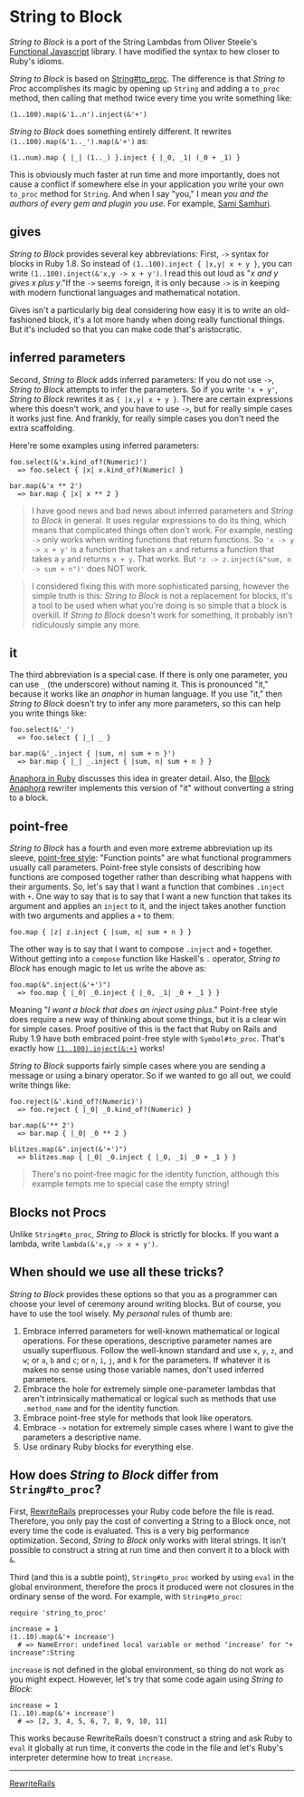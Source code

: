 String to Block
===

*String to Block* is a port of the String Lambdas from Oliver Steele's [Functional Javascript](http://osteele.com/sources/javascript/functional/ "Functional Javascript") library. I have modified the syntax to hew closer to Ruby's idioms.

*String to Block* is based on [String#to\_proc](http://github.com/raganwald/homoiconic/tree/master/2008-11-28/you_cant_be_serious.md "You can't be serious!?"). The difference is that *String to Proc* accomplishes its magic by opening up `String` and adding a `to_proc` method, then calling that method twice every time you write something like:

    (1..100).map(&'1..n').inject(&'+')

*String to Block* does something entirely different. It rewrites `(1..100).map(&'1.._').map(&'+')` as:

    (1..num).map { |_| (1.._) }.inject { |_0, _1| (_0 + _1) }

This is obviously much faster at run time and more importantly, does not cause a conflict if somewhere else in your application you write your own `to_proc` method for `String`. And when I say "you," I mean *you and the authors of every gem and plugin you use*. For example, [Sami Samhuri](http://sami.samhuri.net/2007/5/11/enumerable-pluck-and-string-to_proc-for-ruby/ "Enumerable#pluck and String#to_proc for Ruby").

gives
---

*String to Block* provides several key abbreviations: First,	`->` syntax for blocks in Ruby 1.8. So instead of `(1..100).inject { |x,y| x + y }`, you can write `(1..100).inject(&'x,y -> x + y')`. I read this out loud as "*x and y gives x plus y*."If the `->` seems foreign, it is only because `->` is in keeping with modern functional languages and mathematical notation.

Gives isn't a particularly big deal considering how easy it is to write an old-fashioned block, it's a lot more handy when doing really functional things. But it's included so that you can make code that's aristocratic.

inferred parameters
---

Second, *String to Block* adds inferred parameters: If you do not use `->`, *String to Block* attempts to infer the parameters. So if you write `'x + y'`, *String to Block* rewrites it as `{ |x,y| x + y }`. There are certain expressions where this doesn't work, and you have to use `->`, but for really simple cases it works just fine. And frankly, for really simple cases you don't need the extra scaffolding.

Here're some examples using inferred parameters:

    foo.select(&'x.kind_of?(Numeric)')
      => foo.select { |x| x.kind_of?(Numeric) }
	  
    bar.map(&'x ** 2')
      => bar.map { |x| x ** 2 }

> I have good news and bad news about inferred parameters and *String to Block* in general. It uses regular expressions to do its thing, which means that complicated things often don't work. For example, nesting `->` only works when writing functions that return functions. So `'x -> y -> x + y'` is a function that takes an `x` and returns a function that takes a `y` and returns `x + y`. That works. But `'z -> z.inject(&"sum, n -> sum + n")'` does NOT work.

> I considered fixing this with more sophisticated parsing, however the simple truth is this: *String to Block* is not a replacement for blocks, it's a tool to be used when what you're doing is so simple that a block is overkill. If *String to Block* doesn't work for something, it probably isn't ridiculously simple any more.

it
---

The third abbreviation is a special case. If there is only one parameter, you can use `_` (the underscore) without naming it. This is pronounced "it,"  because it works like an *anaphor* in human language. If you use "it," then *String to Block* doesn't try to infer any more parameters, so this can help you write things like:

    foo.select(&'_')
      => foo.select { |_| _ }
	  
    bar.map(&'_.inject { |sum, n| sum + n }')
      => bar.map { |_| _.inject { |sum, n| sum + n } }

[Anaphora in Ruby](http://github.com/raganwald/homoiconic/blob/master/2009-09-22/anaphora.md#readme "") discusses this idea in greater detail. Also, the [Block Anaphora](http:block_anaphora.md "") rewriter implements this version of "it" without converting a string to a block.

point-free
---

*String to Block* has a fourth and even more extreme abbreviation up its sleeve, [point-free style](http://blog.plover.com/prog/haskell/ "The Universe of Discourse : Note on point-free programming style"): "Function points" are what functional programmers usually call parameters. Point-free style consists of describing how functions are composed together rather than describing what happens with their arguments. So, let's say that I want a function that combines `.inject` with `+`. One way to say that is to say that I want a new function that takes its argument and applies an `inject` to it, and the inject takes another function with two arguments and applies a `+` to them:

    foo.map { |z| z.inject { |sum, n| sum + n } }
	
The other way is to say that I want to compose `.inject` and `+` together. Without getting into a `compose` function like Haskell's `.` operator, *String to Block* has enough magic to let us write the above as:

    foo.map(&".inject(&'+')")
      => foo.map { |_0| _0.inject { |_0, _1| _0 + _1 } }
	
Meaning "*I want a block that does an inject using plus*." Point-free style does require a new way of thinking about some things, but it is a clear win for simple cases. Proof positive of this is the fact that Ruby on Rails and Ruby 1.9 have both embraced point-free style with `Symbol#to_proc`. That's exactly how [`(1..100).inject(&:+)`](http://weblog.raganwald.com/2008/02/1100inject.html "(1..100).inject(&:+)") works!

*String to Block* supports fairly simple cases where you are sending a message or using a binary operator. So if we wanted to go all out, we could write things like:

    foo.reject(&'.kind_of?(Numeric)')
      => foo.reject { |_0| _0.kind_of?(Numeric) }
      
    bar.map(&'** 2')
      => bar.map { |_0| _0 ** 2 }
      
    blitzes.map(&".inject(&'+')")
      => blitzes.map { |_0| _0.inject { |_0, _1| _0 + _1 } }

> There's no point-free magic for the identity function, although this example tempts me to special case the empty string!

Blocks not Procs
---

Unlike `String#to_proc`, *String to Block* is strictly for blocks. If you want a lambda, write `lambda(&'x,y -> x + y')`.

When should we use all these tricks?
---

*String to Block* provides these options so that you as a programmer can choose your level of ceremony around writing blocks. But of course, you have to use the tool wisely. My *personal* rules of thumb are:

1.	Embrace inferred parameters for well-known mathematical or logical operations. For these operations, descriptive parameter names are usually superfluous. Follow the well-known standard and use `x`, `y`, `z`, and `w`;  or `a`, `b` and `c`; or `n`, `i`, `j`, and `k` for the parameters. If whatever it is makes no sense using those variable names, don't used inferred parameters.
1.	Embrace the hole for extremely simple one-parameter lambdas that aren't intrinsically mathematical or logical such as methods that use `.method_name` and for the identity function.
1.	Embrace point-free style for methods that look like operators.
1.	Embrace `->` notation for extremely simple cases where I want to give the parameters a descriptive name.
1.	Use ordinary Ruby blocks for everything else.

How does *String to Block* differ from `String#to_proc`?
---

First, [RewriteRails](http://github.com/raganwald/rewrite_rails "raganwald's rewrite_rails at master - GitHub") preprocesses your Ruby code before the file is read. Therefore, you only pay the cost of converting a String to a Block once, not every time the code is evaluated. This is a very big performance optimization. Second, *String to Block* only works with literal strings. It isn't possible to construct a string at run time and then convert it to a block with `&`.

Third (and this is a subtle point), `String#to_proc` worked by using `eval` in the global environment, therefore the procs it produced were not closures in the ordinary sense of the word. For example, with `String#to_proc`:

    require 'string_to_proc'
    
    increase = 1
    (1..10).map(&'+ increase')
      # => NameError: undefined local variable or method ‘increase’ for "+ increase":String

`increase` is not defined in the global environment, so thing do not work as you might expect. However, let's try that some code again using *String to Block*:

    increase = 1
    (1..10).map(&'+ increase')
      # => [2, 3, 4, 5, 6, 7, 8, 9, 10, 11]

This works because RewriteRails doesn't construct a string and ask Ruby to `eval` it globally at run time, it converts the code in the file and let's Ruby's interpreter determine how to treat `increase`.

---

[RewriteRails](http://github.com/raganwald/rewrite_rails/tree/master#readme)